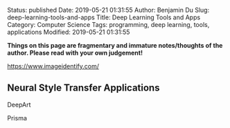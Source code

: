 Status: published
Date: 2019-05-21 01:31:55
Author: Benjamin Du
Slug: deep-learning-tools-and-apps
Title: Deep Learning Tools and Apps
Category: Computer Science
Tags: programming, deep learning, tools, applications
Modified: 2019-05-21 01:31:55

**Things on this page are fragmentary and immature notes/thoughts of the author. Please read with your own judgement!**


https://www.imageidentify.com/

## Neural Style Transfer Applications 

DeepArt

Prisma
